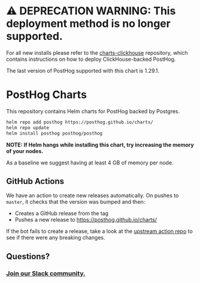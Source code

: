 # ⚠️ DEPRECATION WARNING: This deployment method is no longer supported.

For all new installs please refer to the [charts-clickhouse](https://github.com/PostHog/charts-clickhouse) repository, which contains instructions on how to deploy ClickHouse-backed PostHog.

The last version of PostHog supported with this chart is 1.29.1.

# PostHog Charts

This repository contains Helm charts for PostHog backed by Postgres.

```bash
helm repo add posthog https://posthog.github.io/charts/
helm repo update
helm install posthog posthog/posthog
```

**NOTE: If Helm hangs while installing this chart, try increasing the memory of your nodes.**

As a baseline we suggest having at least 4 GB of memory per node.

## GitHub Actions

We have an action to create new releases automatically. On pushes to `master`, it checks that the version was bumped and then:

- Creates a GitHub release from the tag
- Pushes a new release to https://posthog.github.io/charts/

If the bot fails to create a release, take a look at the [upstream action repo](https://github.com/helm/chart-releaser-action) to see if there were any breaking changes.

## Questions?

### [Join our Slack community.](https://join.slack.com/t/posthogusers/shared_invite/enQtOTY0MzU5NjAwMDY3LTc2MWQ0OTZlNjhkODk3ZDI3NDVjMDE1YjgxY2I4ZjI4MzJhZmVmNjJkN2NmMGJmMzc2N2U3Yjc3ZjI5NGFlZDQ)

